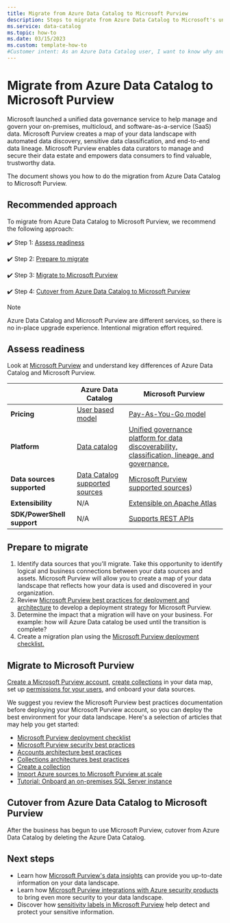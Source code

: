 ```yaml
---
title: Migrate from Azure Data Catalog to Microsoft Purview
description: Steps to migrate from Azure Data Catalog to Microsoft's unified data governance service--Microsoft Purview.
ms.service: data-catalog
ms.topic: how-to 
ms.date: 03/15/2023
ms.custom: template-how-to
#Customer intent: As an Azure Data Catalog user, I want to know why and how to migrate to Microsoft Purview so that I can use the best tools to manage my data.
---
```


# Migrate from Azure Data Catalog to Microsoft Purview

Microsoft launched a unified data governance service to help manage and govern your on-premises, multicloud, and software-as-a-service (SaaS) data. Microsoft Purview creates a map of your data landscape with automated data discovery, sensitive data classification, and end-to-end data lineage. Microsoft Purview enables data curators to manage and secure their data estate and empowers data consumers to find valuable, trustworthy data. 

The document shows you how to do the migration from Azure Data Catalog to Microsoft Purview. 

## Recommended approach

To migrate from Azure Data Catalog to Microsoft Purview, we recommend the following approach:

:heavy_check_mark: Step 1: [Assess readiness](#assess-readiness)

:heavy_check_mark: Step 2: [Prepare to migrate](#prepare-to-migrate)

:heavy_check_mark: Step 3: [Migrate to Microsoft Purview](#migrate-to-microsoft-purview)

:heavy_check_mark: Step 4: [Cutover from Azure Data Catalog to Microsoft Purview](#cutover-from-azure-data-catalog-to-microsoft-purview)

> [!NOTE]
> Azure Data Catalog and Microsoft Purview are different services, so there is no in-place upgrade experience. Intentional migration effort required.

## Assess readiness

Look at [Microsoft Purview](https://azure.microsoft.com/services/purview/) and understand key differences of Azure Data Catalog and Microsoft Purview.

||Azure Data Catalog  |Microsoft Purview |
|---------|---------|---------|
|**Pricing**    |[User based model](https://azure.microsoft.com/pricing/details/data-catalog/)      |[Pay-As-You-Go model](https://azure.microsoft.com/pricing/details/azure-purview/)       |
|**Platform**    |[Data catalog](overview.md)     |[Unified governance platform for data discoverability, classification, lineage, and governance.](../purview/overview.md)        |
|**Data sources supported** | [Data Catalog supported sources](data-catalog-dsr.md)| [Microsoft Purview supported sources](../purview/microsoft-purview-connector-overview.md))
|**Extensibility** |N/A  |[Extensible on Apache Atlas](../purview/tutorial-purview-tools.md)|
|**SDK/PowerShell support** |N/A |[Supports REST APIs](/rest/api/purview/) |

## Prepare to migrate

1. Identify data sources that you'll migrate.
    Take this opportunity to identify logical and business connections between your data sources and assets. Microsoft Purview will allow you to create a map of your data landscape that reflects how your data is used and discovered in your organization.
1. Review [Microsoft Purview best practices for deployment and architecture](../purview/deployment-best-practices.md) to develop a deployment strategy for Microsoft Purview.
1. Determine the impact that a migration will have on your business. 
    For example: how will Azure Data catalog be used until the transition is complete?
1. Create a migration plan using the [Microsoft Purview deployment checklist.](../purview/tutorial-azure-purview-checklist.md)

## Migrate to Microsoft Purview

[Create a Microsoft Purview account](../purview/create-catalog-portal.md), [create collections](../purview/create-catalog-portal.md) in your data map, set up [permissions for your users](../purview/catalog-permissions.md), and onboard your data sources.
    
We suggest you review the Microsoft Purview best practices documentation before deploying your Microsoft Purview account, so you can deploy the best environment for your data landscape.
Here's a selection of articles that may help you get started:
- [Microsoft Purview deployment checklist](../purview/tutorial-azure-purview-checklist.md)
- [Microsoft Purview security best practices](../purview/concept-best-practices-security.md)
- [Accounts architecture best practices](../purview/concept-best-practices-accounts.md)
- [Collections architectures best practices](../purview/concept-best-practices-collections.md)
- [Create a collection](../purview/quickstart-create-collection.md)
- [Import Azure sources to Microsoft Purview at scale](../purview/tutorial-data-sources-readiness.md)
- [Tutorial: Onboard an on-premises SQL Server instance](../purview/tutorial-register-scan-on-premises-sql-server.md)

## Cutover from Azure Data Catalog to Microsoft Purview

After the business has begun to use Microsoft Purview, cutover from Azure Data Catalog by deleting the Azure Data Catalog.  

## Next steps
- Learn how [Microsoft Purview's data insights](../purview/concept-insights.md) can provide you up-to-date information on your data landscape.
- Learn how [Microsoft Purview integrations with Azure security products](../purview/how-to-integrate-with-azure-security-products.md) to bring even more security to your data landscape.
- Discover how [sensitivity labels in Microsoft Purview](../purview/create-sensitivity-label.md) help detect and protect your sensitive information.
